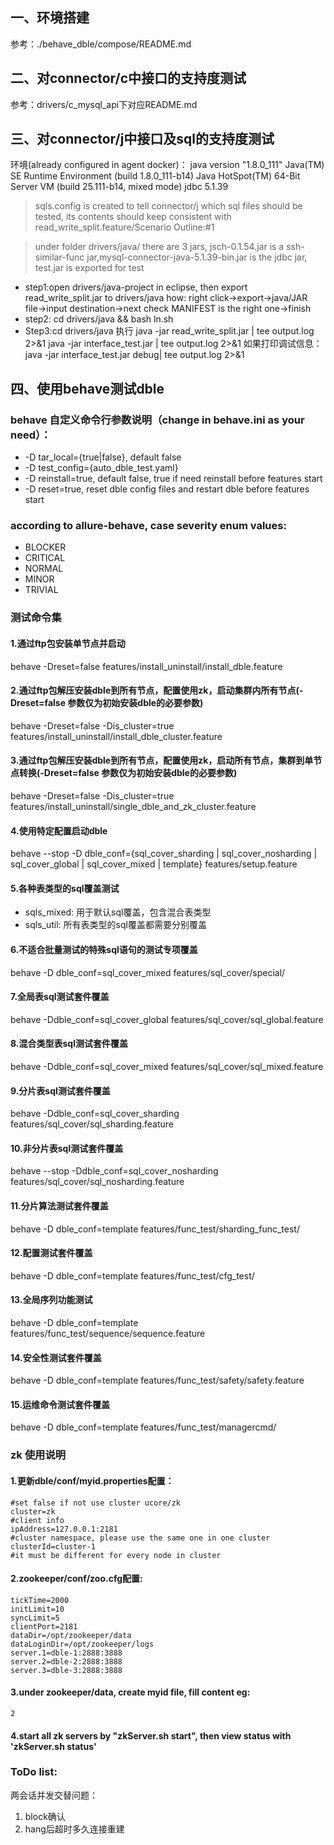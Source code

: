 
## 一、环境搭建
参考：./behave_dble/compose/README.md

## 二、对connector/c中接口的支持度测试
参考：drivers/c_mysql_api下对应README.md

## 三、对connector/j中接口及sql的支持度测试
环境(already configured in agent docker)：
java version "1.8.0_111"
Java(TM) SE Runtime Environment (build 1.8.0_111-b14)
Java HotSpot(TM) 64-Bit Server VM (build 25.111-b14, mixed mode)
jdbc 5.1.39

> sqls.config is created to tell connector/j which sql files should be tested, its contents should keep consistent with read_write_split.feature/Scenario Outline:#1

> under folder drivers/java/ there are 3 jars, jsch-0.1.54.jar is a ssh-similar-func jar,mysql-connector-java-5.1.39-bin.jar is the jdbc jar, test.jar is exported for test

+ step1:open drivers/java-project in eclipse, then export read_write_split.jar to drivers/java
      how: right click->export->java/JAR file->input destination->next check MANIFEST is the right one->finish
+ step2: cd drivers/java && bash ln.sh
+ Step3:cd drivers/java 执行
	java -jar read_write_split.jar | tee output.log 2>&1
    java -jar interface_test.jar | tee output.log 2>&1
	如果打印调试信息：java -jar interface_test.jar debug| tee output.log 2>&1

## 四、使用behave测试dble
### behave 自定义命令行参数说明（change in behave.ini as your need）：
 - -D tar_local={true|false}, default false
 - -D test_config={auto_dble_test.yaml}
 - -D reinstall=true, default false, true if need reinstall before features start
 - -D reset=true, reset dble config files and restart dble before features start
 
 
### according to allure-behave, case severity enum values:
- BLOCKER
- CRITICAL
- NORMAL
- MINOR
- TRIVIAL

### 测试命令集
#### 1.通过ftp包安装单节点并启动
behave -Dreset=false features/install_uninstall/install_dble.feature

#### 2.通过ftp包解压安装dble到所有节点，配置使用zk，启动集群内所有节点(-Dreset=false 参数仅为初始安装dble的必要参数)
behave -Dreset=false -Dis_cluster=true features/install_uninstall/install_dble_cluster.feature 

#### 3.通过ftp包解压安装dble到所有节点，配置使用zk，启动所有节点，集群到单节点转换(-Dreset=false 参数仅为初始安装dble的必要参数)
behave -Dreset=false -Dis_cluster=true features/install_uninstall/single_dble_and_zk_cluster.feature

#### 4.使用特定配置启动dble
behave --stop -D dble_conf={sql_cover_sharding | sql_cover_nosharding | sql_cover_global | sql_cover_mixed | template} features/setup.feature

#### 5.各种表类型的sql覆盖测试
- sqls_mixed: 用于默认sql覆盖，包含混合表类型
- sqls_util: 所有表类型的sql覆盖都需要分别覆盖

#### 6.不适合批量测试的特殊sql语句的测试专项覆盖
behave -D dble_conf=sql_cover_mixed features/sql_cover/special/

#### 7.全局表sql测试套件覆盖
behave -Ddble_conf=sql_cover_global features/sql_cover/sql_global.feature

#### 8.混合类型表sql测试套件覆盖
behave -Ddble_conf=sql_cover_mixed features/sql_cover/sql_mixed.feature

#### 9.分片表sql测试套件覆盖
behave -Ddble_conf=sql_cover_sharding features/sql_cover/sql_sharding.feature

#### 10.非分片表sql测试套件覆盖
behave --stop -Ddble_conf=sql_cover_nosharding features/sql_cover/sql_nosharding.feature

#### 11.分片算法测试套件覆盖
behave -D dble_conf=template features/func_test/sharding_func_test/

#### 12.配置测试套件覆盖
behave -D dble_conf=template features/func_test/cfg_test/

#### 13.全局序列功能测试
behave -D dble_conf=template features/func_test/sequence/sequence.feature

#### 14.安全性测试套件覆盖
behave -D dble_conf=template features/func_test/safety/safety.feature

#### 15.运维命令测试套件覆盖
behave -D dble_conf=template features/func_test/managercmd/

### zk 使用说明
#### 1.更新dble/conf/myid.properties配置：
```
#set false if not use cluster ucore/zk
cluster=zk
#client info
ipAddress=127.0.0.1:2181
#cluster namespace, please use the same one in one cluster
clusterId=cluster-1
#it must be different for every node in cluster
```
#### 2.zookeeper/conf/zoo.cfg配置:
```
tickTime=2000
initLimit=10
syncLimit=5
clientPort=2181
dataDir=/opt/zookeeper/data
dataLoginDir=/opt/zookeeper/logs
server.1=dble-1:2888:3888
server.2=dble-2:2888:3888
server.3=dble-3:2888:3888
```
#### 3.under zookeeper/data, create myid file, fill content eg:
```
2
```

#### 4.start all zk servers by "zkServer.sh start", then view status with 'zkServer.sh status'

### ToDo list:
两会话并发交替问题：
1. block确认
2. hang后超时多久连接重建